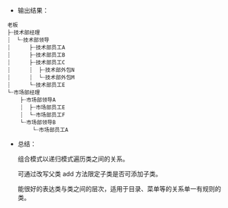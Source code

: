 - 输出结果：

```
老板
├┈技术部经理
┊  └┈技术部领导
┊      ├┈技术部员工A
┊      ├┈技术部员工B
┊      ├┈技术部员工C
┊      ┊  ├┈技术部外包N
┊      ┊  └┈技术部外包M
┊      └┈技术部员工E
└┈市场部经理
    ├┈市场部领导A
    ┊  ├┈市场部员工E
    ┊  └┈市场部员工F
    └┈市场部领导B
        └┈市场部员工A
```



- 总结：

  组合模式以递归模式遍历类之间的关系。
  
  可通过改写父类 add 方法限定子类是否可添加子类。

  能很好的表达类与类之间的层次，适用于目录、菜单等的关系单一有规则的类。
